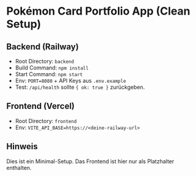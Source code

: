# Pokémon Card Portfolio App (Clean Setup)

## Backend (Railway)
- Root Directory: `backend`
- Build Command: `npm install`
- Start Command: `npm start`
- Env: `PORT=8080` + API Keys aus `.env.example`
- Test: `/api/health` sollte `{ ok: true }` zurückgeben.

## Frontend (Vercel)
- Root Directory: `frontend`
- Env: `VITE_API_BASE=https://<deine-railway-url>`

## Hinweis
Dies ist ein Minimal-Setup. Das Frontend ist hier nur als Platzhalter enthalten.
